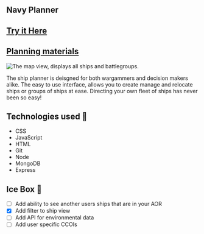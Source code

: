 ## Navy Planner

## [Try it Here](https://ship-planner.fly.dev/) 
## [Planning materials](https://trello.com/b/7pODgO8h/unit-2-project)

![The map view, displays all ships and battlegroups.](https://i.imgur.com/FonEpSe.png)

The ship planner is deisgned for both wargammers and decision makers alike. The easy to use interface, allows you to create manage and relocate ships or groups of ships at ease. Directing your own fleet of ships has never been so easy!

## Technologies used 💾

- CSS
- JavaScript
- HTML
- Git
- Node
- MongoDB
- Express

## Ice Box 🧊

- [ ] Add ability to see another users ships that are in your AOR
- [x] Add filter to ship view
- [ ] Add API for environmental data
- [ ] Add user specific CCOIs
